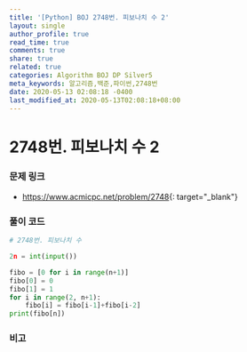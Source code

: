```yaml
---
title: '[Python] BOJ 2748번. 피보나치 수 2'
layout: single
author_profile: true
read_time: true
comments: true
share: true
related: true
categories: Algorithm BOJ DP Silver5
meta_keywords: 알고리즘,백준,파이썬,2748번
date: 2020-05-13 02:08:18 -0400
last_modified_at: 2020-05-13T02:08:18+08:00
---
```


# 2748번. 피보나치 수 2

### 문제 링크

-   <https://www.acmicpc.net/problem/2748>{: target="\_blank"}

### 풀이 코드

```python
# 2748번. 피보나치 수

2n = int(input())

fibo = [0 for i in range(n+1)]
fibo[0] = 0
fibo[1] = 1
for i in range(2, n+1):
    fibo[i] = fibo[i-1]+fibo[i-2]
print(fibo[n])
```

### 비고

